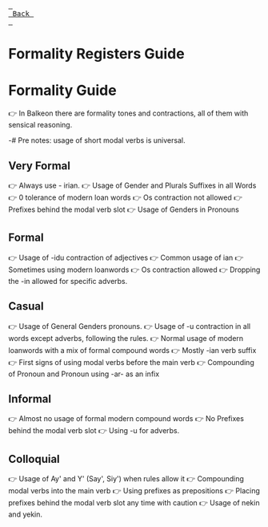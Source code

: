 [<kbd> <br> Back <br> </kbd>][Back]

[Back]: https://metroman.me/en/balkeon/docs


# Formality Registers Guide

# Formality Guide

👉 In Balkeon there are formality tones and contractions, all of them with sensical reasoning.

-# Pre notes: usage of short modal verbs is universal. 

## Very Formal

👉 Always use - irian.
👉 Usage of Gender and Plurals Suffixes in all Words
👉 0 tolerance of modern loan words
👉 Os contraction not allowed
👉 Prefixes behind the modal verb slot
👉 Usage of Genders in Pronouns

## Formal

👉 Usage of -idu contraction of adjectives
👉 Common usage of ian
👉 Sometimes using modern loanwords
👉 Os contraction allowed
👉 Dropping the -in allowed for specific adverbs.

## Casual

👉 Usage of General Genders pronouns.
👉 Usage of -u contraction in all words except adverbs, following the rules.
👉 Normal usage of modern loanwords with a mix of formal compound words
👉 Mostly -ian verb suffix
👉 First signs of using modal verbs before the main verb
👉 Compounding of Pronoun and Pronoun using -ar- as an infix

## Informal

👉 Almost no usage of formal modern compound words
👉 No Prefixes behind the modal verb slot 
👉 Using -u for adverbs. 

## Colloquial

👉 Usage of Ay' and Y' (Say', Siy') when rules allow it
👉 Compounding modal verbs into the main verb
👉 Using prefixes as prepositions
👉 Placing prefixes behind the modal verb slot any time with caution
👉 Usage of nekin and yekin.
